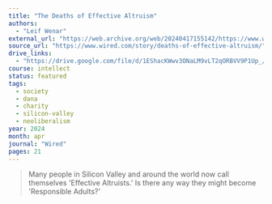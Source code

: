 ```yaml
---
title: "The Deaths of Effective Altruism"
authors:
  - "Leif Wenar"
external_url: "https://web.archive.org/web/20240417155142/https://www.wired.com/story/deaths-of-effective-altruism/"
source_url: "https://www.wired.com/story/deaths-of-effective-altruism/"
drive_links:
  - "https://drive.google.com/file/d/1EShacKWwv3ONaLM9vLT2qORBVV9P1Up_/view?usp=drivesdk"
course: intellect
status: featured
tags:
  - society
  - dana
  - charity
  - silicon-valley
  - neoliberalism
year: 2024
month: apr
journal: "Wired"
pages: 21
---
```


> Many people in Silicon Valley and around the world now call themselves 'Effective Altruists.' Is there any way they might become 'Responsible Adults?'


